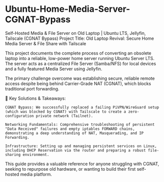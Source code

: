 # Ubuntu-Home-Media-Server-CGNAT-Bypass
Self-Hosted Media &amp; File Server on Old Laptop | Ubuntu LTS, Jellyfin, Tailscale (CGNAT Bypass)
Project Title: Old Laptop Revival: Secure Home Media Server & File Share with Tailscale

This project documents the complete process of converting an obsolete laptop into a reliable, low-power home server running Ubuntu Server LTS. The server acts as a centralized File Server (Samba/NFS) for local devices and a fully featured Media Server using Jellyfin.

The primary challenge overcome was establishing secure, reliable remote access despite being behind Carrier-Grade NAT (CGNAT), which blocks traditional port forwarding.

🔑 Key Solutions & Takeaways:

    CGNAT Bypass: We successfully replaced a failing PiVPN/WireGuard setup (which was blocked by CGNAT) with Tailscale to create a zero-configuration private network (Tailnet).

    Networking Fundamentals: Comprehensive troubleshooting of persistent "Data Received" failures and empty iptables FORWARD chains, demonstrating a deep understanding of NAT, Masquerading, and IP Forwarding.

    Infrastructure: Setting up and managing persistent services on Linux, including DHCP Reservation via the router and preparing a robust file-sharing environment.

This guide provides a valuable reference for anyone struggling with CGNAT, seeking to repurpose old hardware, or wanting to build their first self-hosted media platform.
